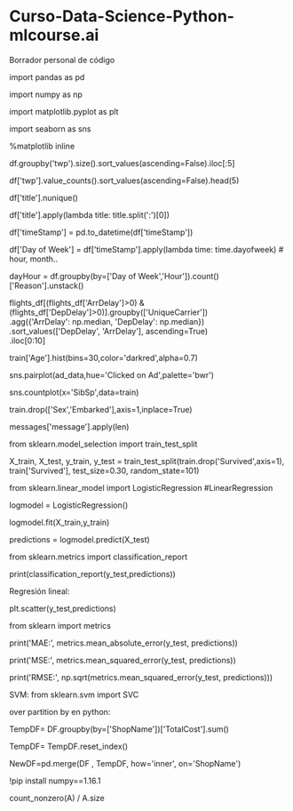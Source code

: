 # Curso-Data-Science-Python-mlcourse.ai

Borrador personal de código

import pandas as pd

import numpy as np

import matplotlib.pyplot as plt

import seaborn as sns

%matplotlib inline

df.groupby('twp').size().sort_values(ascending=False).iloc[:5]

df['twp'].value_counts().sort_values(ascending=False).head(5)

df['title'].nunique()

df['title'].apply(lambda title: title.split(':')[0])

df['timeStamp'] = pd.to_datetime(df['timeStamp'])

df['Day of Week'] = df['timeStamp'].apply(lambda time: time.dayofweek) # hour, month..

dayHour = df.groupby(by=['Day of Week','Hour']).count()['Reason'].unstack()

flights_df[(flights_df['ArrDelay']>0) & (flights_df['DepDelay']>0)].groupby(['UniqueCarrier'])\
  .agg({'ArrDelay': np.median,
        'DepDelay': np.median})\
  .sort_values(['DepDelay', 'ArrDelay'], ascending=True)\
  .iloc[0:10]
  
train['Age'].hist(bins=30,color='darkred',alpha=0.7)

sns.pairplot(ad_data,hue='Clicked on Ad',palette='bwr')

sns.countplot(x='SibSp',data=train)

train.drop(['Sex','Embarked'],axis=1,inplace=True)

messages['message'].apply(len)

from sklearn.model_selection import train_test_split

X_train, X_test, y_train, y_test = train_test_split(train.drop('Survived',axis=1), train['Survived'], test_size=0.30, random_state=101)

from sklearn.linear_model import LogisticRegression #LinearRegression

logmodel = LogisticRegression()

logmodel.fit(X_train,y_train)

predictions = logmodel.predict(X_test)

from sklearn.metrics import classification_report

print(classification_report(y_test,predictions))

Regresión lineal:

plt.scatter(y_test,predictions)

from sklearn import metrics

print('MAE:', metrics.mean_absolute_error(y_test, predictions))

print('MSE:', metrics.mean_squared_error(y_test, predictions))

print('RMSE:', np.sqrt(metrics.mean_squared_error(y_test, predictions)))

SVM: 
from sklearn.svm import SVC

over partition by en python:

TempDF= DF.groupby(by=['ShopName'])['TotalCost'].sum()

TempDF= TempDF.reset_index() 

NewDF=pd.merge(DF , TempDF, how='inner', on='ShopName')

!pip install numpy==1.16.1

count_nonzero(A) / A.size
